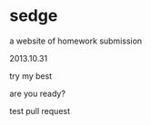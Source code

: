 sedge
=====

a website of homework submission

2013.10.31

try my best

are you ready?

test pull request
